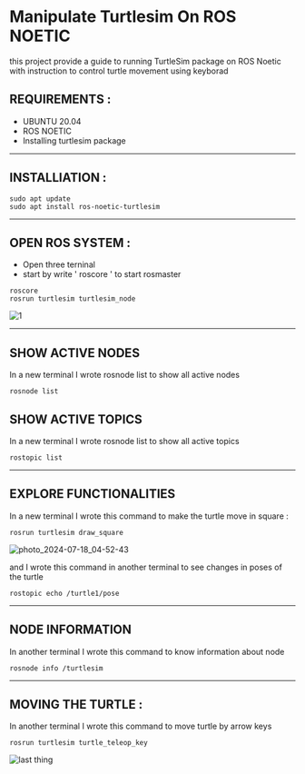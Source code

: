 # Manipulate Turtlesim On ROS NOETIC
this project provide a guide to running TurtleSim package on ROS Noetic with instruction to control turtle movement using keyborad 

## REQUIREMENTS :
- UBUNTU 20.04
- ROS NOETIC 
- Installing turtlesim package

---
## INSTALLIATION :
```
sudo apt update 
sudo apt install ros-noetic-turtlesim
```
---
## OPEN ROS SYSTEM :
- Open three terninal
- start by write ' roscore ' to start rosmaster
```
roscore
rosrun turtlesim turtlesim_node
```

![1](https://github.com/user-attachments/assets/5255df65-a47f-4d90-9014-742b394310a6)

---
## SHOW ACTIVE NODES 
In a new terminal I wrote rosnode list to show all active nodes 
```
rosnode list
```
## SHOW ACTIVE TOPICS 
In a new terminal I wrote rosnode list to show all active topics 
```
rostopic list
```
---

## EXPLORE FUNCTIONALITIES 
In a new terminal I wrote this command to make the turtle move in square :

```
rosrun turtlesim draw_square 
```
![photo_2024-07-18_04-52-43](https://github.com/user-attachments/assets/d0a65dc3-1d5c-4a7a-9a1b-2e8350785206)

and I wrote this command in another terminal to see changes in poses of the turtle 

```
rostopic echo /turtle1/pose 
```
---
## NODE INFORMATION 
In another terminal I wrote this command to know information about node 
```
rosnode info /turtlesim  
```
---
## MOVING THE TURTLE :
In another terminal I wrote this command to move turtle by arrow keys 

```
rosrun turtlesim turtle_teleop_key 
```


![last thing](https://github.com/user-attachments/assets/02785f2b-5101-402c-b51b-c5a068849721)


